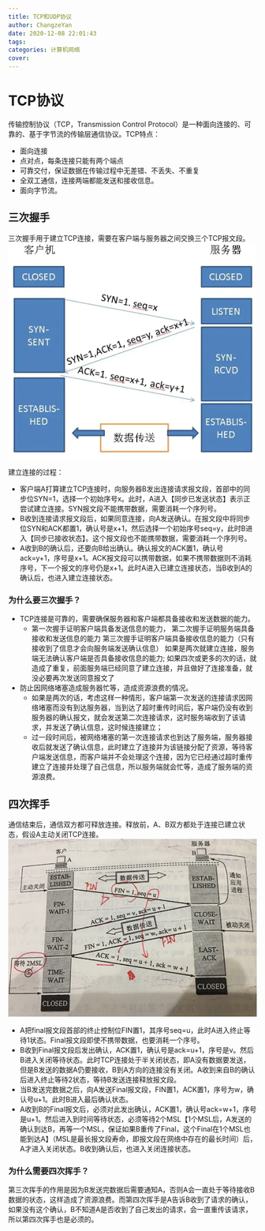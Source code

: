 ```yaml
---
title: TCP和UDP协议
author: ChangzeYan
date: 2020-12-08 22:01:43
tags:
categories: 计算机网络
cover:
---
```


# TCP协议
传输控制协议（TCP，Transmission Control Protocol）是一种面向连接的、可靠的、基于字节流的传输层通信协议。TCP特点：
- 面向连接
- 点对点，每条连接只能有两个端点
- 可靠交付，保证数据在传输过程中无差错、不丢失、不重复
- 全双工通信，连接两端都能发送和接收信息。
-  面向字节流。

## 三次握手
三次握手用于建立TCP连接，需要在客户端与服务器之间交换三个TCP报文段。
![TCP三次握手建立连接](https://github.com/ChangzeYan/ChangzeYan.github.io/raw/hexo/source/pic/TCP-build-connect.png)

建立连接的过程：
- 客户端A打算建立TCP连接时，向服务器B发出连接请求报文段，首部中的同步位SYN=1，选择一个初始序号x。此时，A进入【同步已发送状态】表示正尝试建立连接。SYN报文段不能携带数据，需要消耗一个序列号。
- B收到连接请求报文段后，如果同意连接，向A发送确认。在报文段中将同步位SYN和ACK都置1，确认号是x+1，然后选择一个初始序号seq=y，此时B进入【同步已接收状态】。这个报文段也不能携带数据，需要消耗一个序列号。
- A收到B的确认后，还要向B给出确认。确认报文的ACK置1，确认号ack=y+1，序号是x+1。ACK报文段可以携带数据，如果不携带数据则不消耗序号，下一个报文的序号仍是x+1。此时A进入已建立连接状态，当B收到A的确认后，也进入建立连接状态。

### 为什么要三次握手？
- TCP连接是可靠的，需要确保服务器和客户端都具备接收和发送数据的能力。
  - 第一次握手证明客户端具备发送信息的能力，
    第二次握手证明服务端具备接收和发送信息的能力
    第三次握手证明客户端具备接收信息的能力（只有接收到了信息才会向服务端发送确认信息）
    如果是两次就建立连接，服务端无法确认客户端是否具备接收信息的能力; 如果四次或更多的次的话，就造成了重复，前面服务端已经同意了建立连接，并且做好了连接准备，就没必要再次发送同意报文了
- 防止因网络堵塞造成服务器忙等，造成资源浪费的情况。
   - 如果是两次的话，考虑这样一种情形，客户端第一次发送的连接请求因网络堵塞而没有到达服务器，当到达了超时重传时间后，客户端仍没有收到服务器的确认报文，就会发送第二次连接请求，这时服务端收到了该请求，并发送了确认信息，这时候连接建立；
   - 过一段时间后，被网络堵塞的第一次连接请求也到达了服务端，服务器接收后就发送了确认信息，此时建立了连接并为该链接分配了资源，等待客户端发送信息，而客户端并不会处理这个连接，因为它已经通过超时重传建立了连接并处理了自己信息，所以服务端就会忙等，造成了服务端的资源浪费。

## 四次挥手
通信结束后，通信双方都可释放连接。释放前，A、B双方都处于连接已建立状态，假设A主动关闭TCP连接。
![TCP三次握手建立连接](https://github.com/ChangzeYan/ChangzeYan.github.io/raw/hexo/source/pic/tcp-free-conn.png)
- A把final报文段首部的终止控制位FIN置1，其序号seq=u，此时A进入终止等待1状态。Final报文段即使不携带数据，也要消耗一个序号。
- B收到Final报文段后发出确认，ACK置1，确认号是ack=u+1，序号是v。然后B进入关闭等待状态。此时TCP连接处于半关闭状态，即A没有数据要发送，但是B发送的数据A仍要接收，B到A方向的连接没有关闭。A收到来自B的确认后进入终止等待2状态，等待B发送连接释放报文段。
- 当B发送完数据之后，向A发送Final报文段，FIN置1，ACK置1，序号为w，确认号u+1。此时B进入最后确认状态。
- A收到B的Final报文后，必须对此发出确认，ACK置1，确认号ack=w+1，序号是u+1。然后进入到时间等待状态，必须等待2个MSL【1个MSL后，A发送的确认到达B，再等一个MSL，保证如果B重传了Final，这个Final在1个MSL也能到达A】（MSL是最长报文段寿命，即报文段在网络中存在的最长时间）后，A才进入关闭状态。B收到确认后，也进入关闭连接状态。

### 为什么需要四次挥手？
第三次挥手的作用是因为B发送完数据后需要通知A，否则A会一直处于等待接收B数据的状态，这样造成了资源浪费。而第四次挥手是A告诉B收到了请求的确认，如果没有这个确认，B不知道A是否收到了自己发出的请求，会一直重传该请求，所以第四次挥手也是必须的。
